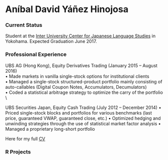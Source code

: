 # Aníbal David Yáñez Hinojosa

### Current Status

Student at the [Inter University Center for Japanese Language Studies](https://web.stanford.edu/dept/IUC/cgi-bin/) in Yokohama. Expected Graduation June 2017. 

### Professional Experience

UBS AG (Hong Kong), Equity Derivatives Trading (January 2015 – August 2016) \
•	Made markets in vanilla single-stock options for institutional clients\
•	Managed a single-stock structured-product portfolio mainly consisting of auto-callables (Digital Coupon Notes, Accumulators, Decumulators)\
•	Coded a statistical arbitrage strategy to optimize the carry of the portfolio \\

UBS Securities Japan, Equity Cash Trading (July 2012 – December 2014)
•	Priced single-stock blocks and portfolios for various benchmarks (last price, guaranteed VWAP, guaranteed close, etc.)
•	Optimized hedging and unwinding strategies through the use of statistical market factor analysis 
•	Managed a proprietary long-short portfolio 

Here for my full [CV](ResumeAnibal.pdf)

### R Projects


